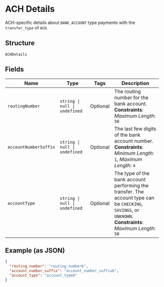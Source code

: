 <!-- Optimized: 2025-10-06 -->
<!-- RPM: 1.6.2.1.1.6.2.1_ach-details_20251006 -->
<!-- Session: E2E RPM DNA Application -->
<!-- AOM: RND (Reggie & Dro) -->
<!-- COI: TECHNOLOGY -->
<!-- RPM: HIGH -->
<!-- ACTION: BUILD -->


# ACH Details

ACH-specific details about `BANK_ACCOUNT` type payments with the `transfer_type` of `ACH`.

## Structure

`ACHDetails`

## Fields

| Name | Type | Tags | Description |
|  --- | --- | --- | --- |
| `routingNumber` | `string \| null \| undefined` | Optional | The routing number for the bank account.<br>**Constraints**: *Maximum Length*: `50` |
| `accountNumberSuffix` | `string \| null \| undefined` | Optional | The last few digits of the bank account number.<br>**Constraints**: *Minimum Length*: `1`, *Maximum Length*: `4` |
| `accountType` | `string \| null \| undefined` | Optional | The type of the bank account performing the transfer. The account type can be `CHECKING`,<br>`SAVINGS`, or `UNKNOWN`.<br>**Constraints**: *Maximum Length*: `50` |

## Example (as JSON)

```json
{
  "routing_number": "routing_number6",
  "account_number_suffix": "account_number_suffix6",
  "account_type": "account_type8"
}
```
